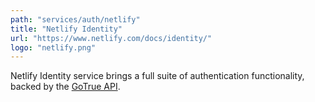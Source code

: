 ```yaml
---
path: "services/auth/netlify"
title: "Netlify Identity"
url: "https://www.netlify.com/docs/identity/"
logo: "netlify.png"
---
```


Netlify Identity service brings a full suite of authentication functionality, backed by the
[GoTrue API](https://www.gotrueapi.org/).

